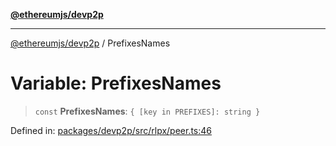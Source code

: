 [**@ethereumjs/devp2p**](../README.md)

***

[@ethereumjs/devp2p](../README.md) / PrefixesNames

# Variable: PrefixesNames

> `const` **PrefixesNames**: `{ [key in PREFIXES]: string }`

Defined in: [packages/devp2p/src/rlpx/peer.ts:46](https://github.com/ethereumjs/ethereumjs-monorepo/blob/master/packages/devp2p/src/rlpx/peer.ts#L46)
